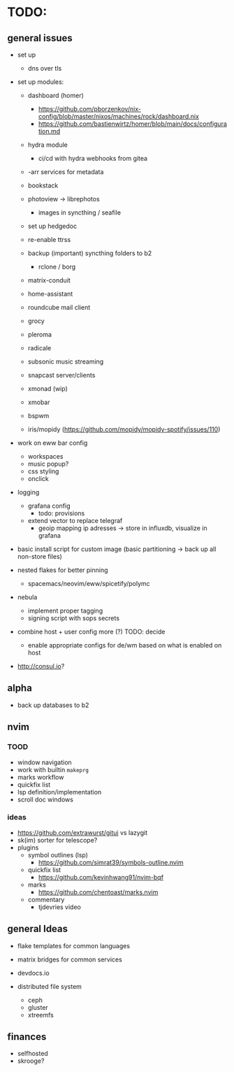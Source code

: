 # TODO:

## general issues

- set up 
    - dns over tls

- set up modules:
    - dashboard (homer)
        - https://github.com/pborzenkov/nix-config/blob/master/nixos/machines/rock/dashboard.nix
        - https://github.com/bastienwirtz/homer/blob/main/docs/configuration.md

    - hydra module
        - ci/cd with hydra webhooks from gitea

    - -arr services for metadata

    - bookstack

    - photoview -> librephotos
        - images in syncthing / seafile

    - set up hedgedoc
    - re-enable ttrss


    - backup (important) syncthing folders to b2
        - rclone / borg


    - matrix-conduit
    - home-assistant
    - roundcube mail client
    - grocy
    - pleroma
    - radicale
    - subsonic music streaming
    - snapcast server/clients

    - xmonad (wip)
    - xmobar
    - bspwm


    - iris/mopidy (https://github.com/mopidy/mopidy-spotify/issues/110)

- work on eww bar config
    - workspaces
    - music popup?
    - css styling
    - onclick

- logging
    - grafana config
        - todo: provisions
    - extend vector to replace telegraf
        - geoip mapping ip adresses -> store in influxdb, visualize in grafana

- basic install script for custom image (basic partitioning -> back up all non-store files)

- nested flakes for better pinning
    - spacemacs/neovim/eww/spicetify/polymc

- nebula
    - implement proper tagging
    - signing script with sops secrets

- combine host + user config more (?) TODO: decide
    - enable appropriate configs for de/wm based on what is enabled on host

- http://consul.io?

## alpha

- back up databases to b2

## nvim

### TOOD

- window navigation
- work with builtin `makeprg`
- marks workflow
- quickfix list
- lsp definition/implementation
- scroll doc windows

### ideas

- https://github.com/extrawurst/gitui vs lazygit
- sk(im) sorter for telescope?
- plugins
    - symbol outlines (lsp)
        - https://github.com/simrat39/symbols-outline.nvim
    - quickfix list
        - https://github.com/kevinhwang91/nvim-bqf
    - marks
        - https://github.com/chentoast/marks.nvim
    - commentary
        - tjdevries video

## general Ideas

- flake templates for common languages

- matrix bridges for common services

- devdocs.io

- distributed file system
    - ceph
    - gluster
    - xtreemfs

## finances

- selfhosted
- skrooge?
